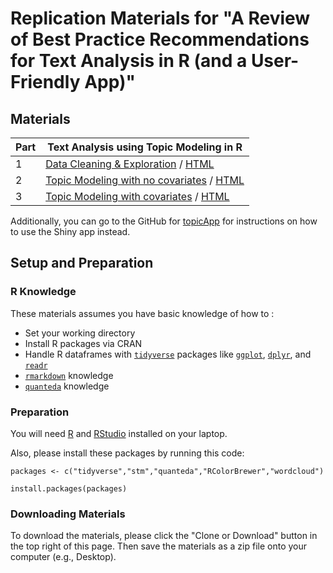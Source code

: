 # Replication Materials for "A Review of Best Practice Recommendations for Text Analysis in R (and a User-Friendly App)"

## Materials

| Part | Text Analysis using Topic Modeling in R   |
| ------------------- | ------------------------------------------------------- |
| 1      | [Data Cleaning & Exploration](./01-datacleaning-exploration.Rmd) / [HTML](https://rawgit.com/wesslen/text-analysis-org-science/master/01-datacleaning-exploration.html) |
| 2      | [Topic Modeling with no covariates](./02-topicmodel-nocovariates.Rmd) / [HTML](https://rawgit.com/wesslen/text-analysis-org-science/master/02-topicmodel-nocovariates.html) |
| 3      | [Topic Modeling with covariates](./03-stm-covariates.Rmd) / [HTML](https://rawgit.com/wesslen/text-analysis-org-science/master/03-stm-covariates.html) |

Additionally, you can go to the GitHub for [topicApp](https://github.com/wesslen/topicApp/) for instructions on how to use the Shiny app instead.

## Setup and Preparation

### R Knowledge

These materials assumes you have basic knowledge of how to :

* Set your working directory
* Install R packages via CRAN
* Handle R dataframes with [`tidyverse`](http://tidyverse.org/) packages like [`ggplot`](http://ggplot2.tidyverse.org/), [`dplyr`](http://dplyr.tidyverse.org/), and [`readr`](http://readr.tidyverse.org/)
* [`rmarkdown`](http://rmarkdown.rstudio.com/articles_intro.html) knowledge
* [`quanteda`](http://quanteda.io/index.html) knowledge


### Preparation

You will need [R](https://cran.r-project.org/) and [RStudio](https://www.rstudio.com/) installed on your laptop. 

Also, please install these packages by running this code:

```{r}
packages <- c("tidyverse","stm","quanteda","RColorBrewer","wordcloud")

install.packages(packages)
```

### Downloading Materials

To download the materials, please click the "Clone or Download" button in the top right of this page. Then save the materials as a zip file onto your computer (e.g., Desktop). 

